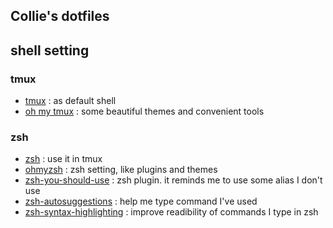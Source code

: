 Collie's dotfiles
---

## shell setting
### tmux
- [tmux](https://github.com/tmux/tmux) : as default shell
- [oh my tmux](https://github.com/gpakosz/.tmux) : some beautiful themes and convenient tools
### zsh
- [zsh](https://github.com/zsh-users/zsh) : use it in tmux
- [ohmyzsh](https://github.com/ohmyzsh/ohmyzsh) : zsh setting, like plugins and themes
- [zsh-you-should-use](https://github.com/MichaelAquilina/zsh-you-should-use) : zsh plugin. it reminds me to use some alias I don't use
- [zsh-autosuggestions](https://github.com/zsh-users/zsh-autosuggestions) : help me type command I've used
- [zsh-syntax-highlighting](https://github.com/zsh-users/zsh-syntax-highlighting) : improve readibility of commands I type in zsh
